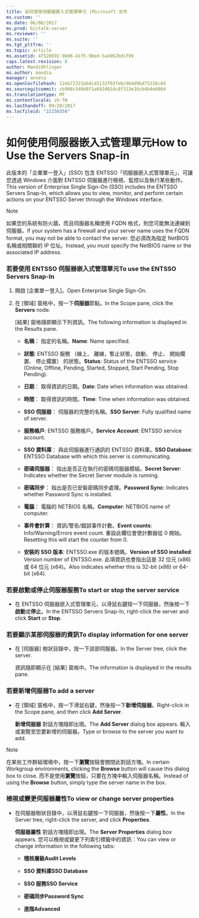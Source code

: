 ```yaml
---
title: 如何使用伺服器嵌入式管理單元 |Microsoft 文件
ms.custom: ''
ms.date: 06/08/2017
ms.prod: biztalk-server
ms.reviewer: ''
ms.suite: ''
ms.tgt_pltfrm: ''
ms.topic: article
ms.assetid: 4f520692-9606-41f5-98ed-5a4962bd1f09
caps.latest.revision: 6
author: MandiOhlinger
ms.author: mandia
manager: anneta
ms.openlocfilehash: 12eb72323a6dcd1132f03febc9b4d9bd75316c84
ms.sourcegitcommit: cb908c540d8f1a692d01dc8f313e16cb4b4e696d
ms.translationtype: MT
ms.contentlocale: zh-TW
ms.lasthandoff: 09/20/2017
ms.locfileid: "22256558"
---
```

# <a name="how-to-use-the-servers-snap-in"></a><span data-ttu-id="023f2-102">如何使用伺服器嵌入式管理單元</span><span class="sxs-lookup"><span data-stu-id="023f2-102">How to Use the Servers Snap-in</span></span>
<span data-ttu-id="023f2-103">此版本的「企業單一登入」(SSO) 包含 ENTSSO「伺服器嵌入式管理單元」，可讓您透過 Windows 介面對 ENTSSO 伺服器進行檢視、監控以及執行某些動作。</span><span class="sxs-lookup"><span data-stu-id="023f2-103">This version of Enterprise Single Sign-On (SSO) includes the ENTSSO Servers Snap-In, which allows you to view, monitor, and perform certain actions on your ENTSSO Server through the Windows interface.</span></span>  
  
> [!NOTE]
>  <span data-ttu-id="023f2-104">如果您的系統有防火牆，而且伺服器名稱使用 FQDN 格式，則您可能無法連線到伺服器。</span><span class="sxs-lookup"><span data-stu-id="023f2-104">If your system has a firewall and your server name uses the FQDN format, you may not be able to contact the server.</span></span> <span data-ttu-id="023f2-105">您必須改為指定 NetBIOS 名稱或相關聯的 IP 位址。</span><span class="sxs-lookup"><span data-stu-id="023f2-105">Instead, you must specify the NetBIOS name or the associated IP address.</span></span>  
  
### <a name="to-use-the-entsso-servers-snap-in"></a><span data-ttu-id="023f2-106">若要使用 ENTSSO 伺服器嵌入式管理單元</span><span class="sxs-lookup"><span data-stu-id="023f2-106">To use the ENTSSO Servers Snap-In</span></span>  
  
1.  <span data-ttu-id="023f2-107">開啟 [企業單一登入]。</span><span class="sxs-lookup"><span data-stu-id="023f2-107">Open Enterprise Single Sign-On.</span></span>  
  
2.  <span data-ttu-id="023f2-108">在 [領域] 窗格中，按一下**伺服器**節點。</span><span class="sxs-lookup"><span data-stu-id="023f2-108">In the Scope pane, click the **Servers** node.</span></span>  
  
     <span data-ttu-id="023f2-109">[結果] 窗格隨即顯示下列資訊。</span><span class="sxs-lookup"><span data-stu-id="023f2-109">The following information is displayed in the Results pane.</span></span>  
  
    -   <span data-ttu-id="023f2-110">**名稱**： 指定的名稱。</span><span class="sxs-lookup"><span data-stu-id="023f2-110">**Name**: Name specified.</span></span>  
  
    -   <span data-ttu-id="023f2-111">**狀態**: ENTSSO 服務 （線上、 離線，暫止狀態，啟動、 停止、 開始擱置、 停止擱置） 的狀態。</span><span class="sxs-lookup"><span data-stu-id="023f2-111">**Status**: Status of the ENTSSO service (Online, Offline, Pending, Started, Stopped, Start Pending, Stop Pending).</span></span>  
  
    -   <span data-ttu-id="023f2-112">**日期**： 取得資訊的日期。</span><span class="sxs-lookup"><span data-stu-id="023f2-112">**Date**: Date when information was obtained.</span></span>  
  
    -   <span data-ttu-id="023f2-113">**時間**： 取得資訊的時間。</span><span class="sxs-lookup"><span data-stu-id="023f2-113">**Time**: Time when information was obtained.</span></span>  
  
    -   <span data-ttu-id="023f2-114">**SSO 伺服器**： 伺服器的完整的名稱。</span><span class="sxs-lookup"><span data-stu-id="023f2-114">**SSO Server**: Fully qualified name of server.</span></span>  
  
    -   <span data-ttu-id="023f2-115">**服務帳戶**: ENTSSO 服務帳戶。</span><span class="sxs-lookup"><span data-stu-id="023f2-115">**Service Account**: ENTSSO service account.</span></span>  
  
    -   <span data-ttu-id="023f2-116">**SSO 資料庫**： 與此伺服器進行通訊的 ENTSSO 資料庫。</span><span class="sxs-lookup"><span data-stu-id="023f2-116">**SSO Database**: ENTSSO Database with which this server is communicating.</span></span>  
  
    -   <span data-ttu-id="023f2-117">**密碼伺服器**： 指出是否正在執行的密碼伺服器模組。</span><span class="sxs-lookup"><span data-stu-id="023f2-117">**Secret Server**: Indicates whether the Secret Server module is running.</span></span>  
  
    -   <span data-ttu-id="023f2-118">**密碼同步**： 指出是否已安裝密碼同步處理。</span><span class="sxs-lookup"><span data-stu-id="023f2-118">**Password Sync**: Indicates whether Password Sync is installed.</span></span>  
  
    -   <span data-ttu-id="023f2-119">**電腦**： 電腦的 NETBIOS 名稱。</span><span class="sxs-lookup"><span data-stu-id="023f2-119">**Computer**: NETBIOS name of computer.</span></span>  
  
    -   <span data-ttu-id="023f2-120">**事件會計算**： 資訊/警告/錯誤事件計數。</span><span class="sxs-lookup"><span data-stu-id="023f2-120">**Event counts**: Info/Warning/Errors event count.</span></span> <span data-ttu-id="023f2-121">重設此欄位會使計數器從 0 開始。</span><span class="sxs-lookup"><span data-stu-id="023f2-121">Resetting this will start the counter from 0.</span></span>  
  
    -   <span data-ttu-id="023f2-122">**安裝的 SSO 版本**: ENTSSO.exe 的版本號碼。</span><span class="sxs-lookup"><span data-stu-id="023f2-122">**Version of SSO installed**: Version number of ENTSSO.exe.</span></span> <span data-ttu-id="023f2-123">此項資訊也會指出這是 32 位元 (x86) 或 64 位元 (x64)。</span><span class="sxs-lookup"><span data-stu-id="023f2-123">Also indicates whether this is 32-bit (x86) or 64-bit (x64).</span></span>  
  
### <a name="to-start-or-stop-the-server-service"></a><span data-ttu-id="023f2-124">若要啟動或停止伺服器服務</span><span class="sxs-lookup"><span data-stu-id="023f2-124">To start or stop the server service</span></span>  
  
-   <span data-ttu-id="023f2-125">在 ENTSSO 伺服器嵌入式管理單元，以滑鼠右鍵按一下伺服器，然後按一下**啟動**或**停止**。</span><span class="sxs-lookup"><span data-stu-id="023f2-125">In the ENTSSO Servers Snap-In, right-click the server and click **Start** or **Stop**.</span></span>  
  
### <a name="to-display-information-for-one-server"></a><span data-ttu-id="023f2-126">若要顯示某部伺服器的資訊</span><span class="sxs-lookup"><span data-stu-id="023f2-126">To display information for one server</span></span>  
  
-   <span data-ttu-id="023f2-127">在 [伺服器] 樹狀目錄中，按一下該部伺服器。</span><span class="sxs-lookup"><span data-stu-id="023f2-127">In the Server tree, click the server.</span></span>  
  
     <span data-ttu-id="023f2-128">資訊隨即顯示在 [結果] 窗格中。</span><span class="sxs-lookup"><span data-stu-id="023f2-128">The information is displayed in the results pane.</span></span>  
  
### <a name="to-add-a-server"></a><span data-ttu-id="023f2-129">若要新增伺服器</span><span class="sxs-lookup"><span data-stu-id="023f2-129">To add a server</span></span>  
  
-   <span data-ttu-id="023f2-130">在 [領域] 窗格中，按一下滑鼠右鍵，然後按一下**新增伺服器**。</span><span class="sxs-lookup"><span data-stu-id="023f2-130">Right-click in the Scope pane, and then click **Add Server**.</span></span>  
  
     <span data-ttu-id="023f2-131">**新增伺服器** 對話方塊隨即出現。</span><span class="sxs-lookup"><span data-stu-id="023f2-131">The **Add Server** dialog box appears.</span></span> <span data-ttu-id="023f2-132">輸入或瀏覽至您要新增的伺服器。</span><span class="sxs-lookup"><span data-stu-id="023f2-132">Type or browse to the server you want to add.</span></span>  
  
> [!NOTE]
>  <span data-ttu-id="023f2-133">在某些工作群組環境中，按一下**瀏覽**按鈕會關閉此對話方塊。</span><span class="sxs-lookup"><span data-stu-id="023f2-133">In certain Workgroup environments, clicking the **Browse** button will cause this dialog box to close.</span></span> <span data-ttu-id="023f2-134">而不是使用**瀏覽**按鈕，只要在方塊中輸入伺服器名稱。</span><span class="sxs-lookup"><span data-stu-id="023f2-134">Instead of using the **Browse** button, simply type the server name in the box.</span></span>  
  
### <a name="to-view-or-change-server-properties"></a><span data-ttu-id="023f2-135">檢視或變更伺服器屬性</span><span class="sxs-lookup"><span data-stu-id="023f2-135">To view or change server properties</span></span>  
  
-   <span data-ttu-id="023f2-136">在伺服器樹狀目錄中，以滑鼠右鍵按一下伺服器，然後按一下**屬性**。</span><span class="sxs-lookup"><span data-stu-id="023f2-136">In the Server tree, right-click the server, and click **Properties**.</span></span>  
  
     <span data-ttu-id="023f2-137">**伺服器屬性** 對話方塊隨即出現。</span><span class="sxs-lookup"><span data-stu-id="023f2-137">The **Server Properties** dialog box appears.</span></span> <span data-ttu-id="023f2-138">您可以檢視或變更下列索引標籤中的資訊：</span><span class="sxs-lookup"><span data-stu-id="023f2-138">You can view or change information in the following tabs:</span></span>  
  
    -   <span data-ttu-id="023f2-139">**稽核層級**</span><span class="sxs-lookup"><span data-stu-id="023f2-139">**Audit Levels**</span></span>  
  
    -   <span data-ttu-id="023f2-140">**SSO 資料庫**</span><span class="sxs-lookup"><span data-stu-id="023f2-140">**SSO Database**</span></span>  
  
    -   <span data-ttu-id="023f2-141">**SSO 服務**</span><span class="sxs-lookup"><span data-stu-id="023f2-141">**SSO Service**</span></span>  
  
    -   <span data-ttu-id="023f2-142">**密碼同步**</span><span class="sxs-lookup"><span data-stu-id="023f2-142">**Password Sync**</span></span>  
  
    -   <span data-ttu-id="023f2-143">**進階**</span><span class="sxs-lookup"><span data-stu-id="023f2-143">**Advanced**</span></span>